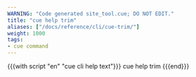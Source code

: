 ```yaml
---
WARNING: "Code generated site_tool.cue; DO NOT EDIT."
title: "cue help trim"
aliases: ["/docs/reference/cli/cue-trim/"]
weight: 1000
tags:
- cue command
---
```


{{{with script "en" "cue cli help text"}}}
cue help trim
{{{end}}}
